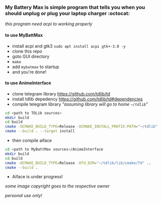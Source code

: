 ### My Battery Max is simple program that tells you when you should unplug or plug your laptop charger :octocat:
_this program need acpi to working properly_

#### to use MyBattMax
* install acpi and gtk3 `sudo apt install acpi gtk+-3.0 -y`
* clone this repo
* goto GUI directory
* `make`
* add `mybatmax` to startup
* and you're done!

#### to use AnimeInterface
* clone telegram library <https://github.com/tdlib/td>
* install tdlib depedency <https://github.com/tdlib/td#dependencies>
* compile telegram library _"assuming library will go to home `~/tdlib`"_
```bash
cd <path to TDLib sources>
mkdir build
cd build
cmake -DCMAKE_BUILD_TYPE=Release -DCMAKE_INSTALL_PREFIX:PATH="~/tdlib" ..
cmake --build . --target install
```
* then compile aiface
```bash
cd <path to MyBattMax sources>/AnimeInterface
mkdir build
cd build
cmake -DCMAKE_BUILD_TYPE=Release -DTd_DIR="~/tdlib/lib/cmake/Td" ..
cmake --build .
```
* Aiface is under progress!

_some image copyright goes to the respective owner_

_personal use only!_
